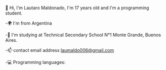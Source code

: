 🙋 Hi, I'm Lautaro Maldonado, I'm 17 years old and I'm a programming student.

-🌍 I'm from Argentina

-📝 I'm studying at Technical Secondary School N°1 Monte Grande, Buenos Aires.

-📫 contact email address laumaldo006@gmail.com

-💻 Programming languages:
